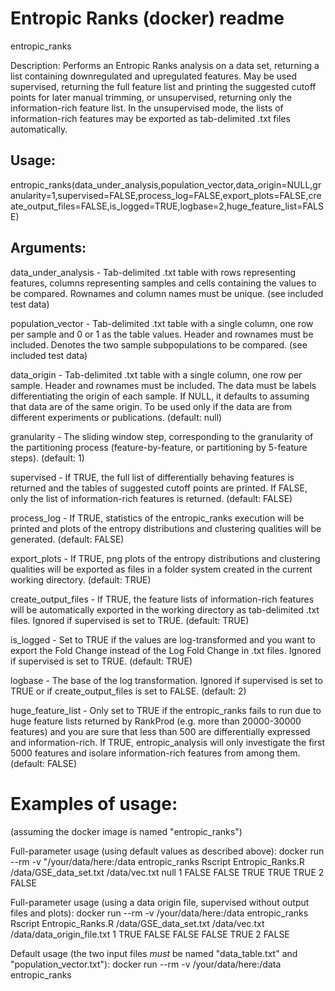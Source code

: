 # Entropic Ranks (docker) readme

entropic_ranks

Description: Performs an Entropic Ranks analysis on a data set, returning a list containing downregulated and upregulated features. May be used supervised, returning the full feature list and printing the suggested cutoff points for later manual trimming, or unsupervised, returning only the information-rich feature list. In the unsupervised mode, the lists of information-rich features may be exported as tab-delimited .txt files automatically.

## Usage:
entropic_ranks(data_under_analysis,population_vector,data_origin=NULL,granularity=1,supervised=FALSE,process_log=FALSE,export_plots=FALSE,create_output_files=FALSE,is_logged=TRUE,logbase=2,huge_feature_list=FALSE)

## Arguments:
data_under_analysis - Tab-delimited .txt table with rows representing features, columns representing samples and cells containing the values to be compared. Rownames and column names must be unique. (see included test data)

population_vector - Tab-delimited .txt table with a single column, one row per sample and 0 or 1 as the table values. Header and rownames must be included. Denotes the two sample subpopulations to be compared. (see included test data)

data_origin - Tab-delimited .txt table with a single column, one row per sample. Header and rownames must be included. The data must be labels differentiating the origin of each sample. If NULL, it defaults to assuming that data are of the same origin. To be used only if the data are from different experiments or publications. (default: null)

granularity - The sliding window step, corresponding to the granularity of the partitioning process (feature-by-feature, or partitioning by 5-feature steps). (default: 1)

supervised - If TRUE, the full list of differentially behaving features is returned and the tables of suggested cutoff points are printed. If FALSE, only the list of information-rich features is returned. (default: FALSE)

process_log - If TRUE, statistics of the entropic_ranks execution will be printed and plots of the entropy distributions and clustering qualities will be generated. (default: FALSE)

export_plots - If TRUE, png plots of the entropy distributions and clustering qualities will be exported as files in a folder system created in the current working directory. (default: TRUE)

create_output_files - If TRUE, the feature lists of information-rich features will be automatically exported in the working directory as tab-delimited .txt files. Ignored if supervised is set to TRUE. (default: TRUE)

is_logged - Set to TRUE if the values are log-transformed and you want to export the Fold Change instead of the Log Fold Change in .txt files. Ignored if supervised is set to TRUE. (default: TRUE)

logbase - The base of the log transformation. Ignored if supervised is set to TRUE or if create_output_files is set to FALSE. (default: 2)

huge_feature_list - Only set to TRUE if the entropic_ranks fails to run due to huge feature lists returned by RankProd (e.g. more than 20000-30000 features) and you are sure that less than 500 are differentially expressed and information-rich. If TRUE, entropic_analysis will only investigate the first 5000 features and isolare information-rich features from among them. (default: FALSE)


# Examples of usage:

(assuming the docker image is named "entropic_ranks")

Full-parameter usage (using default values as described above):
docker run --rm -v "/your/data/here:/data entropic_ranks Rscript Entropic_Ranks.R /data/GSE_data_set.txt /data/vec.txt null 1 FALSE FALSE TRUE TRUE TRUE 2 FALSE

Full-parameter usage (using a data origin file, supervised without output files and plots):
docker run --rm -v /your/data/here:/data entropic_ranks Rscript Entropic_Ranks.R /data/GSE_data_set.txt /data/vec.txt /data/data_origin_file.txt 1 TRUE FALSE FALSE FALSE TRUE 2 FALSE

Default usage (the two input files *must* be named "data_table.txt" and "population_vector.txt"):
docker run --rm -v /your/data/here:/data entropic_ranks
